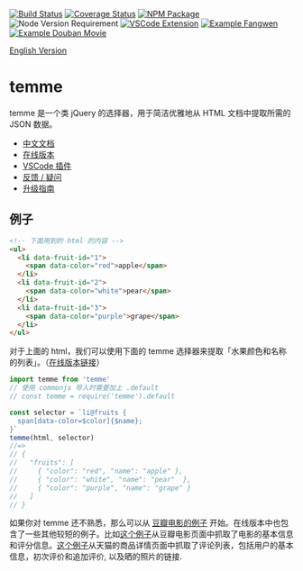 [![Build Status](https://img.shields.io/travis/shinima/temme/master.svg?style=flat-square)](https://travis-ci.org/shinima/temme) [![Coverage Status](https://img.shields.io/coveralls/shinima/temme/master.svg?style=flat-square)](https://coveralls.io/github/shinima/temme?branch=master) [![NPM Package](https://img.shields.io/npm/v/temme.svg?style=flat-square)](https://www.npmjs.org/package/temme) ![Node Version Requirement](https://img.shields.io/badge/node-%3E=6-f37c43.svg?style=flat-square) [![VSCode Extension](https://img.shields.io/badge/vscode-插件-green.svg?style=flat-square)](https://marketplace.visualstudio.com/items?itemName=shinima.vscode-temme) [![Example Fangwen](https://img.shields.io/badge/例子-芳文社-2196F3.svg?style=flat-square)](https://zhuanlan.zhihu.com/p/36036616) [![Example Douban Movie](https://img.shields.io/badge/例子-豆瓣电影-2196F3.svg?style=flat-square)](/examples/douban-movie/readme.md)

<a href="readme-en.md">English Version</a>

# temme

temme 是一个类 jQuery 的选择器，用于简洁优雅地从 HTML 文档中提取所需的 JSON 数据。

- [中文文档](/docs/zh-cn/)
- [在线版本](https://temme.js.org)
- [VSCode 插件](https://marketplace.visualstudio.com/items?itemName=shinima.vscode-temme)
- [反馈 / 疑问](https://github.com/shinima/temme/issues)
- [升级指南](/docs/zh-cn/upgrade-guide-0.7-to-0.8.md)

## 例子

```html
<!-- 下面用到的 html 的内容 -->
<ul>
  <li data-fruit-id="1">
    <span data-color="red">apple</span>
  </li>
  <li data-fruit-id="2">
    <span data-color="white">pear</span>
  </li>
  <li data-fruit-id="3">
    <span data-color="purple">grape</span>
  </li>
</ul>
```

对于上面的 html，我们可以使用下面的 temme 选择器来提取「水果颜色和名称的列表」。（[在线版本链接](https://temme.js.org/?example=basic-array-capture)）

```javascript
import temme from 'temme'
// 使用 commonjs 导入时需要加上 .default
// const temme = require('temme').default

const selector = `li@fruits {
  span[data-color=$color]{$name};
}`
temme(html, selector)
//=>
// {
//   "fruits": [
//     { "color": "red", "name": "apple" },
//     { "color": "white", "name": "pear"  },
//     { "color": "purple", "name": "grape" }
//   ]
// }
```

如果你对 temme 还不熟悉，那么可以从 [豆瓣电影的例子](/examples/douban-movie/readme.md) 开始。在线版本中也包含了一些其他较短的例子。比如[这个例子](https://temme.js.org?example=douban-movie-summary-Chinese)从豆瓣电影页面中抓取了电影的基本信息和评分信息。[这个例子](https://temme.js.org?example=tmall-reviews-Chinese)从天猫的商品详情页面中抓取了评论列表，包括用户的基本信息，初次评价和追加评价, 以及晒的照片的链接.

